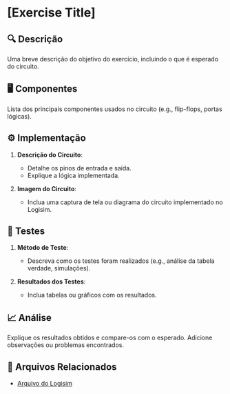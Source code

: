 # [Exercise Title]

## 🔍 Descrição

Uma breve descrição do objetivo do exercício, incluindo o que é esperado do circuito.

## 🖥️ Componentes

Lista dos principais componentes usados no circuito (e.g., flip-flops, portas lógicas).

## ⚙️ Implementação

1. **Descrição do Circuito**:

   - Detalhe os pinos de entrada e saída.
   - Explique a lógica implementada.

2. **Imagem do Circuito**:
   - Inclua uma captura de tela ou diagrama do circuito implementado no Logisim.

## 🔬 Testes

1. **Método de Teste**:

   - Descreva como os testes foram realizados (e.g., análise da tabela verdade, simulações).

2. **Resultados dos Testes**:
   - Inclua tabelas ou gráficos com os resultados.

## 📈 Análise

Explique os resultados obtidos e compare-os com o esperado. Adicione observações ou problemas encontrados.

## 📂 Arquivos Relacionados

- [Arquivo do Logisim](../src/nome-do-arquivo.circ)
